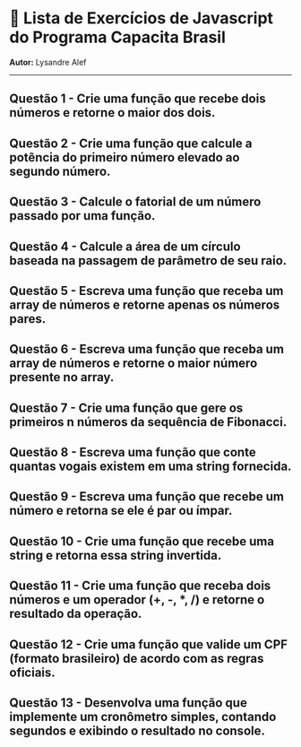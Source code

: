 # 📘 Lista de Exercícios de Javascript do Programa Capacita Brasil

**Autor:** Lysandre Alef

---

## Questão 1 - Crie uma função que recebe dois números e retorne o maior dos dois.

## Questão 2 - Crie uma função que calcule a potência do primeiro número elevado ao segundo número.

## Questão 3 - Calcule o fatorial de um número passado por uma função.

## Questão 4 - Calcule a área de um círculo baseada na passagem de parâmetro de seu raio.

## Questão 5 - Escreva uma função que receba um array de números e retorne apenas os números pares.

## Questão 6 - Escreva uma função que receba um array de números e retorne o maior número presente no array.

## Questão 7 - Crie uma função que gere os primeiros n números da sequência de Fibonacci.

## Questão 8 - Escreva uma função que conte quantas vogais existem em uma string fornecida.

## Questão 9 - Escreva uma função que recebe um número e retorna se ele é par ou ímpar.

## Questão 10 - Crie uma função que recebe uma string e retorna essa string invertida.

## Questão 11 - Crie uma função que receba dois números e um operador (+, -, *, /) e retorne o resultado da operação.

## Questão 12 - Crie uma função que valide um CPF (formato brasileiro) de acordo com as regras oficiais.

## Questão 13 - Desenvolva uma função que implemente um cronômetro simples, contando segundos e exibindo o resultado no console.
